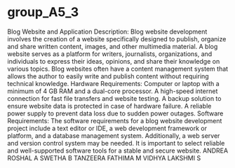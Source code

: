 # group_A5_3

Blog Website and Application
Description:
Blog website development involves the creation of a website specifically designed to publish, organize and share written content, images, and other multimedia material. A blog website serves as a platform for writers, journalists, organizations, and individuals to express their ideas, opinions, and share their knowledge on various topics. Blog websites often have a content management system that allows the author to easily write and publish content without requiring technical knowledge.
Hardware Requirements:
Computer or laptop with a minimum of 4 GB RAM and a dual-core processor. A high-speed internet connection for fast file transfers and website testing. A backup solution to ensure website data is protected in case of hardware failure. A reliable power supply to prevent data loss due to sudden power outages.
Software Requirements:
The software requirements for a blog website development project include a text editor or IDE, a web development framework or platform, and a database management system. Additionally, a web server and version control system may be needed. It is important to select reliable and well-supported software tools for a stable and secure website.
ANDREA ROSHAL A
SWETHA B
TANZEERA FATHIMA M
VIDHYA LAKSHMI S










